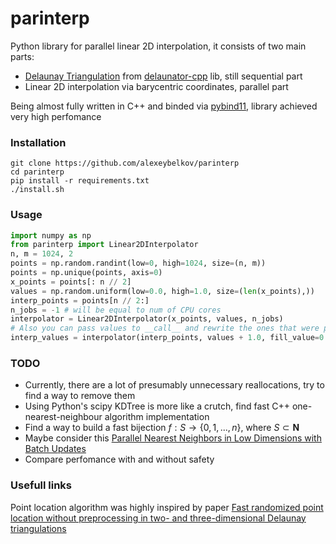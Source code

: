 # parinterp

Python library for parallel linear 2D interpolation, it consists of two main parts:
- [Delaunay Triangulation](https://en.wikipedia.org/wiki/Delaunay_triangulation) from [delaunator-cpp](https://github.com/abellgithub/delaunator-cpp) lib, still sequential part        
- Linear 2D interpolation via barycentric coordinates, parallel part

Being almost fully written in C++ and binded via [pybind11](https://pybind11.readthedocs.io/en/stable/index.html), library achieved very high perfomance

### Installation             
```console
git clone https://github.com/alexeybelkov/parinterp
cd parinterp
pip install -r requirements.txt
./install.sh
```
### Usage      
```python
import numpy as np
from parinterp import Linear2DInterpolator
n, m = 1024, 2
points = np.random.randint(low=0, high=1024, size=(n, m))
points = np.unique(points, axis=0)
x_points = points[: n // 2]
values = np.random.uniform(low=0.0, high=1.0, size=(len(x_points),))
interp_points = points[n // 2:]
n_jobs = -1 # will be equal to num of CPU cores
interpolator = Linear2DInterpolator(x_points, values, n_jobs)
# Also you can pass values to __call__ and rewrite the ones that were passed to __init__
interp_values = interpolator(interp_points, values + 1.0, fill_value=0.0)
```

### TODO
* Currently, there are a lot of presumably unnecessary reallocations, try to find a way to remove them        
* Using Python's scipy KDTree is more like a crutch, find fast C++ one-nearest-neighbour algorithm implementation         
* Find a way to build a fast bijection $f : S \rightarrow \{0, 1, ..., n\}$, where $S \subset \mathbf{N}$       
* Maybe consider this [Parallel Nearest Neighbors in Low Dimensions with Batch Updates](https://arxiv.org/pdf/2111.04182.pdf)      
* Compare perfomance with and without safety

### Usefull links
Point location algorithm was highly inspired by paper [Fast randomized point location without preprocessing in two- and
three-dimensional Delaunay triangulations](https://web.cs.ucdavis.edu/~amenta/w07/jump.and.walk.pdf)
<!-- ### Benchmarking
#### Triangulation
![](/benchmark/triangulation.jpg)
#### Interpolation
![](/benchmark/interpolation.jpg)
#### Interpolation error
![](/benchmark/interpolation_error.jpg) -->

